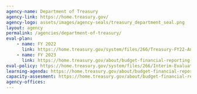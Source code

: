 ```yaml
---
agency-name: Department of Treasury
agency-link: https://home.treasury.gov/
agency-logo: assets/images/agency-seals/treasury_department_seal.png
layout: agency
permalink: /agencies/department-of-treasury/
eval-plan:
    - name: FY 2022
      link: https://home.treasury.gov/system/files/266/Treasury-FY22-Annual-Evaluation-Plan.pdf
    - name: FY 2023
      link: https://home.treasury.gov/about/budget-financial-reporting-planning-and-performance/budget-requestannual-performance-plan-and-reports
eval-policy: https://home.treasury.gov/system/files/266/Interim-Evaluation-Policy.pdf
learning-agenda: https://home.treasury.gov/about/budget-financial-reporting-planning-and-performance/budget-requestannual-performance-plan-and-reports
capacity-assesment: https://home.treasury.gov/about/budget-financial-reporting-planning-and-performance/budget-requestannual-performance-plan-and-reports
agency-offices:
---
```

